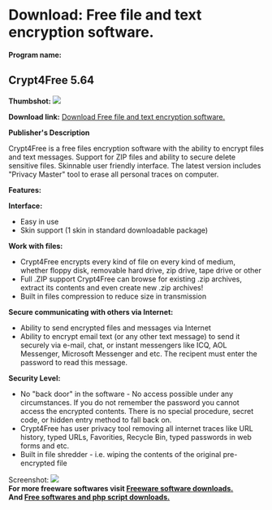 # Download: Free file and text encryption software.

**Program name:**

## Crypt4Free 5.64

  
**Thumbshot:** ![](http://www.freewarefiles.com/screenshot/crypt4free_md.jpg)   
  
**Download link:** [Download Free file and text encryption software.](http://freesoftwares.boysofts.com/CryptFree_program_21851.html)  
  


**Publisher's Description**  
  


Crypt4Free is a free files encryption software with the ability to encrypt files and text messages. Support for ZIP files and ability to secure delete sensitive files. Skinnable user friendly interface. The latest version includes "Privacy Master" tool to erase all personal traces on computer. 

**Features:**

**Interface:**

  * Easy in use 
  * Skin support (1 skin in standard downloadable package) 

**Work with files:**

  * Crypt4Free encrypts every kind of file on every kind of medium, whether floppy disk, removable hard drive, zip drive, tape drive or other 
  * Full .ZIP support Crypt4Free can browse for existing .zip archives, extract its contents and even create new .zip archives! 
  * Built in files compression to reduce size in transmission 

**Secure communicating with others via Internet:**

  * Ability to send encrypted files and messages via Internet 
  * Ability to encrypt email text (or any other text message) to send it securely via e-mail, chat, or instant messengers like ICQ, AOL Messenger, Microsoft Messenger and etc. The recipent must enter the password to read this message. 

**Security Level:**

  * No "back door" in the software - No access possible under any circumstances. If you do not remember the password you cannot access the encrypted contents. There is no special procedure, secret code, or hidden entry method to fall back on. 
  * Crypt4Free has user privacy tool removing all internet traces like URL history, typed URLs, Favorities, Recycle Bin, typed passwords in web forms and etc. 
  * Built in file shredder - i.e. wiping the contents of the original pre-encrypted file 

  
  
Screenshot: ![](http://www.freewarefiles.com/screenshot/crypt4free.jpg)   
**For more freeware softwares visit [Freeware software downloads.](http://freesoftwares.boysofts.com/)**   
**And [Free softwares and php script downloads.](http://www.boysofts.com/)**
